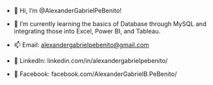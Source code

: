 - 👋 Hi, I’m @AlexanderGabrielPeBenito!
  
- 🌱 I’m currently learning the basics of Database through MySQL and integrating those into Excel, Power BI, and Tableau.

- 📫 Email: alexandergabrielpebenito@gmail.com
- 📧 LinkedIn: linkedin.com/in/alexandergabrielpebenito/
- 📱 Facebook: facebook.com/AlexanderGabrielB.PeBenito/

<!---
AlexanderGabrielPeBenito/AlexanderGabrielPeBenito is a ✨ special ✨ repository because its `README.md` (this file) appears on your GitHub profile.
You can click the Preview link to take a look at your changes.
--->
